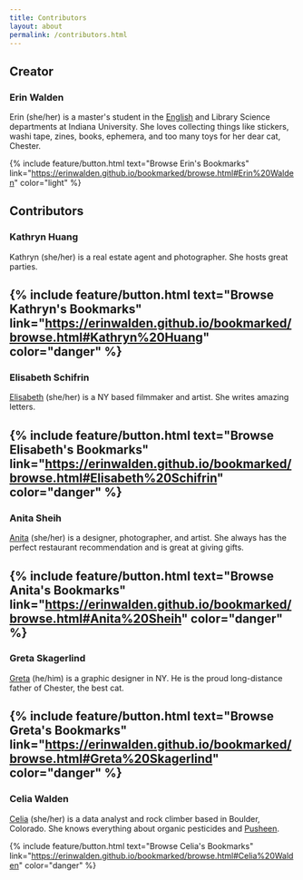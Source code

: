 ```yaml
---
title: Contributors
layout: about
permalink: /contributors.html
---
```

## Creator

### Erin Walden
Erin (she/her) is a master's student in the [English](https://english.indiana.edu/about/graduate-students/index.html) and Library Science departments at Indiana University. She loves collecting things like stickers, washi tape, zines, books, ephemera, and too many toys for her dear cat, Chester.

{% include feature/button.html text="Browse Erin's Bookmarks" link="https://erinwalden.github.io/bookmarked/browse.html#Erin%20Walden" color="light" %}

## Contributors

### Kathryn Huang
Kathryn (she/her) is a real estate agent and photographer. She hosts great parties.

{% include feature/button.html text="Browse Kathryn's Bookmarks" link="https://erinwalden.github.io/bookmarked/browse.html#Kathryn%20Huang" color="danger" %}
---
### Elisabeth Schifrin
[Elisabeth](https://elisabethschifrin.cargo.site/) (she/her) is a NY based filmmaker and artist. She writes amazing letters.

{% include feature/button.html text="Browse Elisabeth's Bookmarks" link="https://erinwalden.github.io/bookmarked/browse.html#Elisabeth%20Schifrin" color="danger" %}
---
### Anita Sheih
[Anita](https://www.anitasheih.com/) (she/her) is a designer, photographer, and artist. She always has the perfect restaurant recommendation and is great at giving gifts.

{% include feature/button.html text="Browse Anita's Bookmarks" link="https://erinwalden.github.io/bookmarked/browse.html#Anita%20Sheih" color="danger" %}
---
### Greta Skagerlind
[Greta](https://gskagerlind.com/) (he/him) is a graphic designer in NY. He is the proud long-distance father of Chester, the best cat.

{% include feature/button.html text="Browse Greta's Bookmarks" link="https://erinwalden.github.io/bookmarked/browse.html#Greta%20Skagerlind" color="danger" %}
---
### Celia Walden
[Celia](https://cals.cornell.edu/news/2022/05/digital-agriculture-internships-spark-interdisciplinary-insights) (she/her) is a data analyst and rock climber based in Boulder, Colorado. She knows everything about organic pesticides and [Pusheen](https://pusheen.com/).

{% include feature/button.html text="Browse Celia's Bookmarks" link="https://erinwalden.github.io/bookmarked/browse.html#Celia%20Walden" color="danger" %}
